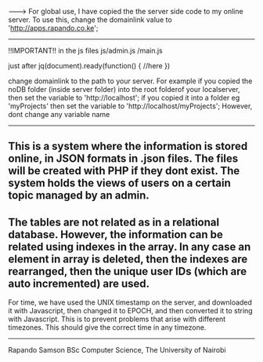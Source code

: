 --->
For global use, I have copied the the server side code to my online server. To use this, change the domainlink value to 'http://apps.rapando.co.ke';
________
!!IMPORTANT!!
in the js files
js/admin.js
  /main.js

 just after 
 	jq(document).ready(function() {
 	//here
 }) 

 change domainlink to the path to your server. For example if you copied the noDB folder (inside server folder) into the root folderof your localserver, then set the variable to
 'http://localhost';
 if you copied it into a folder eg 'myProjects'
 then set the variable to 'http://localhost/myProjects';
However, dont change any variable name



______________
This is a system where the information is stored online, in JSON formats in .json files. The files will be created with PHP if they dont exist. The system holds the views of users on a certain topic managed by an admin.
-----
The tables are not related as in a relational database. However, the information can be related using indexes in the array. In any case an element in array is deleted, then the indexes are rearranged, then the unique user IDs (which are auto incremented) are used. 
----
For time, we have used the UNIX timestamp on the server, and downloaded it with Javascript, then changed it to EPOCH, and then converted it to string with Javascript. This is to prevent problems that arise with different timezones. This should give the correct time in any timezone.
______

Rapando Samson 
BSc Computer Science, The University of Nairobi 
